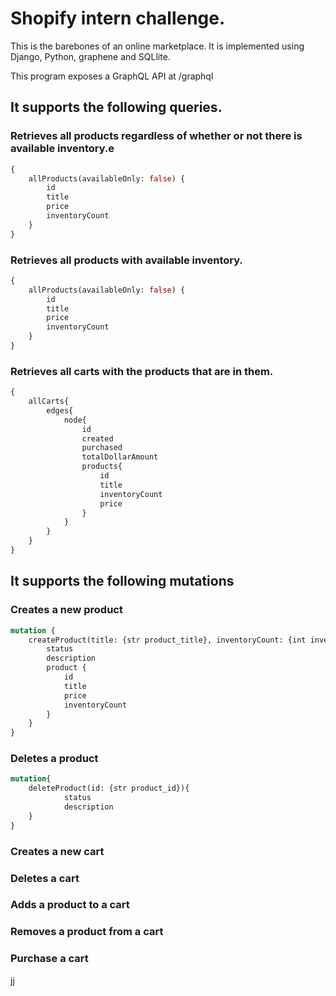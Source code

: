 # Shopify intern challenge.
This is the barebones of an online marketplace. It is implemented using Django, Python, graphene and SQLlite.

This program exposes a GraphQL API at /graphql

## It supports the following queries.

### Retrieves all products regardless of whether or not there is available inventory.e
```graphql
{
	allProducts(availableOnly: false) {
		id
		title
		price
		inventoryCount
	}
}
```

### Retrieves all products with available inventory.
```graphql
{
	allProducts(availableOnly: false) {
		id
		title
		price
		inventoryCount
	}
}
```

### Retrieves all carts with the products that are in them.
```graphql
{
	allCarts{
		edges{
			node{
				id
				created
				purchased
				totalDollarAmount
				products{
					id
					title
					inventoryCount
					price     
				}
			}
		}
	}
}
```

## It supports the following mutations

### Creates a new product
```graphql
mutation {
	createProduct(title: {str product_title}, inventoryCount: {int inventory_count}, price: { float product_price }) {
		status
		description
		product {
			id
			title
			price
			inventoryCount
		}
	}
}
```

### Deletes a product
```graphql
mutation{
	deleteProduct(id: {str product_id}){
    		status
    		description
	} 
}
```

### Creates a new cart


### Deletes a cart


### Adds a product to a cart


### Removes a product from a cart


### Purchase a cart









jj








